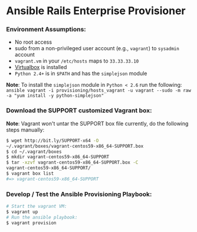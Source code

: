 # Ansible Rails Enterprise Provisioner

### Environment Assumptions:

* No root access
* sudo from a non-privileged user account (e.g., `vagrant`) to `sysadmin` account
* `vagrant.vm` in your `/etc/hosts` maps to `33.33.33.10`
* [Virtualbox](https://www.virtualbox.org/wiki/Downloads) is installed
* `Python 2.4+` is in `$PATH` and has the `simplejson` module

**Note**: To install the `simplejson` module in `Python < 2.6` run the following:  
`ansible vagrant -i provisioning/hosts_vagrant -u vagrant --sudo -m raw -a "yum install -y python-simplejson"`

### Download the SUPPORT customized Vagrant box:

**Note**: Vagrant won't untar the SUPPORT box file currently, do the following steps manually:

```bash
$ wget http://bit.ly/SUPPORT-x64 -O
~/.vagrant/boxes/vagrant-centos59-x86_64-SUPPORT.box
$ cd ~/.vagrant/boxes
$ mkdir vagrant-centos59-x86_64-SUPPORT
$ tar -xzvf vagrant-centos59-x86_64-SUPPORT.box -C
vagrant-centos59-x86_64-SUPPORT/
$ vagrant box list
#=> vagrant-centos59-x86_64-SUPPORT
```

### Develop / Test the Ansible Provisioning Playbook:

```bash
# Start the vagrant VM:
$ vagrant up
# Run the ansible playbook:
$ vagrant provision
```
